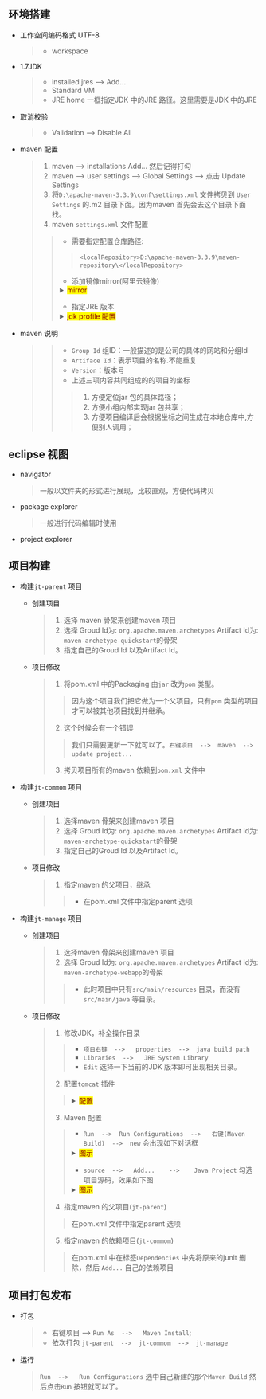 

## 环境搭建
- 工作空间编码格式 UTF-8
    > - workspace

- 1.7JDK
    > - installed jres  --> Add...
    > - Standard VM
    > - JRE home 一框指定JDK 中的JRE 路径。这里需要是JDK 中的JRE

- 取消校验
    > - Validation  -->  Disable All

- maven 配置
    > 1. maven --> installations   Add...   然后记得打勾
    > 2. maven --> user settings  --> Global Settings   -->  点击 Update Settings
    > 3. 将`D:\apache-maven-3.3.9\conf\settings.xml` 文件拷贝到 `User Settings` 的.m2 目录下面。因为maven 首先会去这个目录下面找。
    > 4. maven `settings.xml` 文件配置
    >> - 需要指定配置仓库路径: 
    >>>     <localRepository>D:\apache-maven-3.3.9\maven-repository\</localRepository>
    >> - 添加镜像mirror(阿里云镜像)
    >> <details>
    >> <summary><mark><font color=darkred>mirror</font></mark></summary>
    >>
	>>>     <mirror>
    >>>         <id>aliyun</id>
    >>>         <mirrorOf>aliyun Maven</mirrorOf>
    >>>         <name>*</name>
    >>>         <url>http://maven.aliyun.com/nexus/content/groups/public/</url>
    >>>     </mirror>
    >> </details>
    >>
    >> - 指定JRE 版本
    >> <details>
    >> <summary><mark><font color=darkred>jdk profile 配置</font></mark></summary>
    >>
    >>>     <profile>
	>>>     	<id>jdk17</id>
	>>>     	<activation>
	>>>     		<activeByDefault>true</activeByDefault>
	>>>     		<jdk>1.7</jdk>
	>>>     	</activation>
	>>>     	<properties>
	>>>     		<maven.compiler.source>1.7</maven.compiler.source>
	>>>     		<maven.compiler.target>1.7</maven.compiler.target>
	>>>     		<maven.compiler.compilerVersion>1.7</maven.compiler.compilerVersion>
	>>>     	</properties>
	>>>     </profile>
    >> </details>

- maven 说明
    >> - `Group Id` 组ID：一般描述的是公司的具体的网站和分组Id
    >> - `Artiface Id`：表示项目的名称.不能重复
    >> - `Version`：版本号
    >> - 上述三项内容共同组成的的项目的坐标
    >>> 1. 方便定位jar 包的具体路径；
    >>> 2. 方便小组内部实现jar 包共享；
    >>> 3. 方便项目编译后会根据坐标之间生成在本地仓库中,方便别人调用；

## eclipse 视图
- navigator
    > 一般以文件夹的形式进行展现，比较直观，方便代码拷贝
- package explorer
    > 一般进行代码编辑时使用
- project explorer



## 项目构建

- 构建`jt-parent` 项目
    - 创建项目
        > 1. 选择 maven 骨架来创建maven 项目
        > 2. 选择 Groud Id为: `org.apache.maven.archetypes` Artifact Id为: `maven-archetype-quickstart`的骨架
        > 3. 指定自己的Groud Id 以及Artifact Id。

    - 项目修改
        > 1. 将pom.xml 中的Packaging 由`jar` 改为`pom` 类型。
        >>  因为这个项目我们把它做为一个父项目，只有`pom` 类型的项目才可以被其他项目找到并继承。
        > 2. 这个时候会有一个错误
        >> 我们只需要更新一下就可以了。`右键项目  -->  maven  --> update project...`
        > 3. 拷贝项目所有的maven 依赖到`pom.xml` 文件中


- 构建`jt-commom` 项目
    - 创建项目
        > 1. 选择maven 骨架来创建maven 项目
        > 2. 选择 Groud Id为: `org.apache.maven.archetypes` Artifact Id为: `maven-archetype-quickstart`的骨架
        > 3. 指定自己的Groud Id 以及Artifact Id。
    
    - 项目修改
        > 1. 指定maven 的父项目，继承
        >> - 在pom.xml 文件中指定parent 选项

- 构建`jt-manage` 项目
    - 创建项目
        > 1. 选择maven 骨架来创建maven 项目
        > 2. 选择 Groud Id为: `org.apache.maven.archetypes` Artifact Id为: `maven-archetype-webapp`的骨架
        >> - 此时项目中只有`src/main/resources` 目录，而没有`src/main/java` 等目录。
    
    - 项目修改
        > 1. 修改JDK，补全操作目录
        >> - `项目右键  -->   properties  -->  java build path`
        >> - `Libraries  -->   JRE System Library`
        >> - `Edit` 选择一下当前的JDK 版本即可出现相关目录。
        > 2. 配置`tomcat` 插件
        >> <details>
        >> <summary><mark><font color=darkred>配置</font></mark></summary>
        >>
        >>      <build>
        >>          <plugins>
        >>              <plugin>
        >>                  <groupId>org.apache.tomcat.maven</groupId>
        >>                  <artifactId>tomcat7-maven-plugin</artifactId>
        >>                  <version>2.2</version>
        >>                  <configuration>
        >>                      <port>8091</port>
        >>                      <path>/</path>
        >>                  </configuration>
        >>              </plugin>
        >>          </plugins>
        >>      </build>
        >> </details>
        > 3. Maven 配置
        >> - `Run  -->  Run Configurations  -->   右键(Maven Build)  -->  new` 会出现如下对话框
        >> <details>
        >> <summary><mark><font color=darkred>图示</font></mark></summary>
        >> 
        >>> ![dff](./img/run_configuration_01.jpg)
        >> </details>
        >>
        >> - `source  -->   Add...    -->    Java Project`   勾选项目源码，效果如下图
        >> <details>
        >> <summary><mark><font color=darkred>图示</font></mark></summary>
        >>
        >>> ![](./img/run_configuration_02_source.jpg)
        >> </details>
        >>
        > 4. 指定maven 的父项目(`jt-parent`)
        >> 在pom.xml 文件中指定parent 选项
        > 5. 指定maven 的依赖项目(`jt-commom`)
        >> 在pom.xml 中在标签`Dependencies` 中先将原来的junit 删除，然后 `Add...` 自己的依赖项目

## 项目打包发布
- 打包
    > - 右键项目 --> `Run As  -->   Maven Install`;
    > - 依次打包 `jt-parent  -->  jt-commom  -->  jt-manage`
    
- 运行
    > `Run  -->   Run Configurations`   选中自己新建的那个`Maven Build` 然后点击`Run` 按钮就可以了。





























